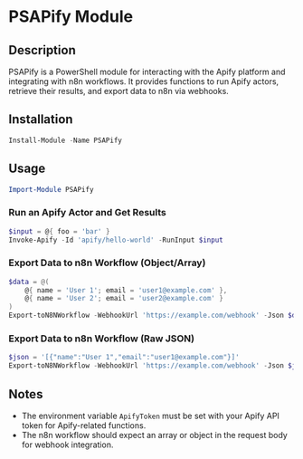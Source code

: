 # PSAPify Module

## Description

PSAPify is a PowerShell module for interacting with the Apify platform and integrating with n8n workflows. It provides functions to run Apify actors, retrieve their results, and export data to n8n via webhooks.

## Installation

```powershell
Install-Module -Name PSAPify
```

## Usage

```powershell
Import-Module PSAPify
```

### Run an Apify Actor and Get Results

```powershell
$input = @{ foo = 'bar' }
Invoke-Apify -Id 'apify/hello-world' -RunInput $input
```

### Export Data to n8n Workflow (Object/Array)

```powershell
$data = @(
    @{ name = 'User 1'; email = 'user1@example.com' },
    @{ name = 'User 2'; email = 'user2@example.com' }
)
Export-toN8NWorkflow -WebhookUrl 'https://example.com/webhook' -Json $data
```

### Export Data to n8n Workflow (Raw JSON)

```powershell
$json = '[{"name":"User 1","email":"user1@example.com"}]'
Export-toN8NWorkflow -WebhookUrl 'https://example.com/webhook' -Json $json -RawJson
```

## Notes

- The environment variable `ApifyToken` must be set with your Apify API token for Apify-related functions.
- The n8n workflow should expect an array or object in the request body for webhook integration.
